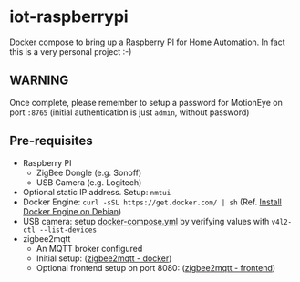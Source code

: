 # iot-raspberrypi
Docker compose to bring up a Raspberry PI for Home Automation.
In fact this is a very personal project :-) 

## WARNING
Once complete, please remember to setup a password for MotionEye on port `:8765` (initial authentication is just `admin`, without password)

## Pre-requisites
- Raspberry PI
  - ZigBee Dongle (e.g. Sonoff)
  - USB Camera (e.g. Logitech)
- Optional static IP address. Setup: `nmtui`
- Docker Engine: `curl -sSL https://get.docker.com/ | sh` (Ref. [Install Docker Engine on Debian](https://docs.docker.com/engine/install/debian/))
- USB camera: setup [docker-compose.yml](https://github.com/mistercaste/iot-raspberrypi/blob/main/docker-compose.yml) by verifying values with `v4l2-ctl --list-devices`
- zigbee2mqtt
  - An MQTT broker configured
  - Initial setup: ([zigbee2mqtt - docker](https://www.zigbee2mqtt.io/guide/installation/02_docker.html))
  - Optional frontend setup on port 8080: ([zigbee2mqtt - frontend](https://www.zigbee2mqtt.io/guide/configuration/frontend.html))
